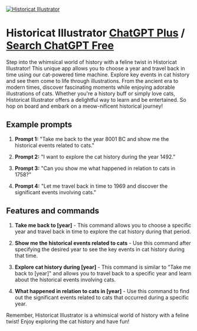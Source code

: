 
[![Historicat Illustrator](https://files.oaiusercontent.com/file-OocAax1V9xWwFuvtjig7bUl5?se=2123-10-19T23%3A32%3A28Z&sp=r&sv=2021-08-06&sr=b&rscc=max-age%3D31536000%2C%20immutable&rscd=attachment%3B%20filename%3Dc607465c-c3f3-45fa-9395-384855b72fb5.png&sig=33cAiiPliin3zVOEqfWBlhyE6bthSMBbDB7mYKqoPLM%3D)](https://chat.openai.com/g/g-pQASTHPAq-historicat-illustrator)

# Historicat Illustrator [ChatGPT Plus](https://chat.openai.com/g/g-pQASTHPAq-historicat-illustrator) / [Search ChatGPT Free](https://gptcall.net/index.html#/?search=Historicat%20Illustrator)

Step into the whimsical world of history with a feline twist in Historicat Illustrator! This unique app allows you to choose a year and travel back in time using our cat-powered time machine. Explore key events in cat history and see them come to life through illustrations. From the ancient era to modern times, discover fascinating moments while enjoying adorable illustrations of cats. Whether you're a history buff or simply love cats, Historicat Illustrator offers a delightful way to learn and be entertained. So hop on board and embark on a meow-nificent historical journey!

## Example prompts

1. **Prompt 1:** "Take me back to the year 8001 BC and show me the historical events related to cats."

2. **Prompt 2:** "I want to explore the cat history during the year 1492."

3. **Prompt 3:** "Can you show me what happened in relation to cats in 1758?"

4. **Prompt 4:** "Let me travel back in time to 1969 and discover the significant events involving cats."

## Features and commands

1. **Take me back to [year]** - This command allows you to choose a specific year and travel back in time to explore the cat history during that period.

2. **Show me the historical events related to cats** - Use this command after specifying the desired year to see the key events in cat history during that time.

3. **Explore cat history during [year]** - This command is similar to "Take me back to [year]" and allows you to travel back to a specific year and learn about the historical events involving cats.

4. **What happened in relation to cats in [year]** - Use this command to find out the significant events related to cats that occurred during a specific year.

Remember, Historicat Illustrator is a whimsical world of history with a feline twist! Enjoy exploring the cat history and have fun!


